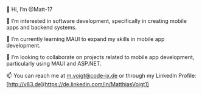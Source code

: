👋 Hi, I’m @Matt-17

👀 I’m interested in software development, specifically in creating mobile apps and backend systems.

🌱 I’m currently learning MAUI to expand my skills in mobile app development.

💞️ I’m looking to collaborate on projects related to mobile app development, particularly using MAUI and ASP.NET.

📫 You can reach me at m.voigt@code-ix.de or through my LinkedIn Profile: [http://v83.de](https://de.linkedin.com/in/MatthiasVoigt1)
